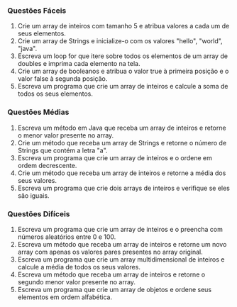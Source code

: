 ### Questões Fáceis

1) Crie um array de inteiros com tamanho 5 e atribua valores a cada um de seus elementos.
2) Crie um array de Strings e inicialize-o com os valores "hello", "world", "java".
3) Escreva um loop for que itere sobre todos os elementos de um array de doubles e imprima cada elemento na tela.
4) Crie um array de booleanos e atribua o valor true à primeira posição e o valor false à segunda posição.
5) Escreva um programa que crie um array de inteiros e calcule a soma de todos os seus elementos.

### Questões Médias

1) Escreva um método em Java que receba um array de inteiros e retorne o menor valor presente no array.
2) Crie um método que receba um array de Strings e retorne o número de Strings que contém a letra "a".
3) Escreva um programa que crie um array de inteiros e o ordene em ordem decrescente.
4) Crie um método que receba um array de inteiros e retorne a média dos seus valores.
5) Escreva um programa que crie dois arrays de inteiros e verifique se eles são iguais.

### Questões Difíceis

1) Escreva um programa que crie um array de inteiros e o preencha com números aleatórios entre 0 e 100.
2) Escreva um método que receba um array de inteiros e retorne um novo array com apenas os valores pares presentes no array original.
3) Escreva um programa que crie um array multidimensional de inteiros e calcule a média de todos os seus valores.
4) Escreva um método que receba um array de inteiros e retorne o segundo menor valor presente no array.
5) Escreva um programa que crie um array de objetos e ordene seus elementos em ordem alfabética.